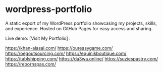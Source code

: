 # wordpress-portfolio
A static export of my WordPress portfolio showcasing my projects, skills, and experience. Hosted on GitHub Pages for easy access and sharing.

Live demo: [Visit My Portfolio] :

https://khan-alasal.com/
https://oureasygame.com/
https://oegoutsourcing.com/
https://equinikboutique.com/
https://tablshipping.com/
https://da3wa.online/
https://suziespastry.com/
https://rebornspas.com/


